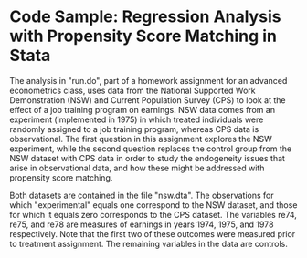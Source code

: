 # Code Sample: Regression Analysis with Propensity Score Matching in Stata
The analysis in "run.do", part of a homework assignment for an advanced econometrics class, uses data from 
the National Supported Work Demonstration (NSW) and Current Population Survey (CPS) to look 
at the effect of a job training program on earnings. NSW data comes from an experiment (implemented in 1975) in which treated individuals were randomly assigned to a job training program, whereas CPS data is observational. The first question in this assignment explores the NSW experiment, while the second question replaces the control group from the NSW dataset with CPS data in order to study the endogeneity issues that arise in observational data, and how these might be addressed with propensity score matching.

Both datasets are contained in the file "nsw.dta". The observations for which "experimental" equals one correspond to the NSW dataset, and those for which it equals zero corresponds to the CPS dataset. The variables re74, re75, and re78 are measures of earnings in years 1974, 1975, and 1978 respectively. Note that the first two of these outcomes were measured prior to treatment assignment. The remaining variables in the data are controls.


